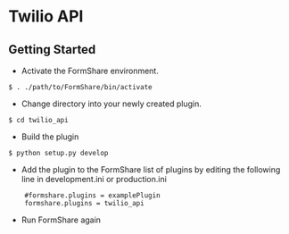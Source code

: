 Twilio API
==============

Getting Started
---------------

- Activate the FormShare environment.
```
$ . ./path/to/FormShare/bin/activate
```

- Change directory into your newly created plugin.
```
$ cd twilio_api
```

- Build the plugin
```
$ python setup.py develop
```

- Add the plugin to the FormShare list of plugins by editing the following line in development.ini or production.ini
```
    #formshare.plugins = examplePlugin
    formshare.plugins = twilio_api
```

- Run FormShare again
